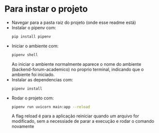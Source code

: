 # Para instar o projeto

- Navegar para a pasta raiz do projeto (onde esse readme está)
- Instalar o pipenv com:
    ```bash
    pip install pipenv
    ```
- Iniciar o ambiente com: 
    ```bash
    pipenv shell
    ```
    Ao iniciar o ambiente normalmente aparece o nome do ambiente (backend-forum-academico) no proprio terminal, indicando que o ambiente foi iniciado.
- Instalar as dependencias com:
     ```bash
    pipenv install
    ```
- Rodar o projeto com: 
    ```bash
    pipenv run uvicorn main:app --reload 
    ```
    A flag reload é para a aplicação reiniciar quando um arquivo for modificado, sem a necessiade de parar a execução e rodar o comando novamente